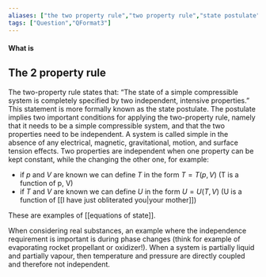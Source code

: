 ```yaml
---
aliases: ["the two property rule","two property rule","state postulate"]
tags: ["Question","QFormat3"]
---
```


#### What is
## The 2 property rule
The two-property rule states that: “The state of a simple compressible system is completely specified by
two independent, intensive properties.”
This statement is more formally known as the state postulate. The postulate implies two important conditions for applying the two-property rule, namely that it needs to be a simple compressible system, and that the two properties need to be independent. 
A system is called simple in the absence of any electrical, magnetic, gravitational, motion, and surface tension effects. 
Two properties are independent when one property can be kept constant, while the changing the other one, for example:
- if $p$ and $V$ are known we can define $T$ in the form $T=T(p,V)$ (T is a function of p, V)
- if $T$ and $V$ are known we can define $U$ in the form $U=U(T,V)$ (U is a function of [[I have just obliterated you|your mother]])

These are examples of [[equations of state]].

When considering real substances, an example where the independence requirement is important is during phase changes (think for example of evaporating rocket propellant or oxidizer!). When a system is partially liquid and partially vapour, then temperature and pressure are directly coupled and therefore not independent.